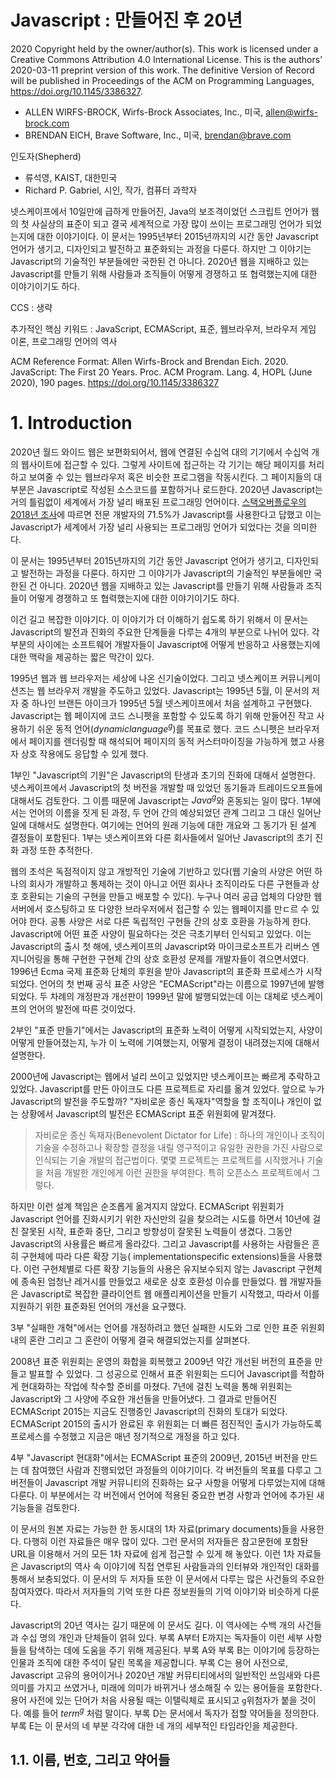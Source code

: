 # Javascript : 만들어진 후 20년

2020 Copyright held by the owner/author(s).
This work is licensed under a Creative Commons Attribution 4.0 International License.
This is the authors’ 2020-03-11 preprint version of this work. The definitive Version of Record will be published in Proceedings of the ACM on Programming Languages, https://doi.org/10.1145/3386327.

- ALLEN WIRFS-BROCK, Wirfs-Brock Associates, Inc., 미국, allen@wirfs-brock.com
- BRENDAN EICH, Brave Software, Inc., 미국, brendan@brave.com

인도자(Shepherd)
- 류석영, KAIST, 대한민국
- Richard P. Gabriel, 시인, 작가, 컴퓨터 과학자

넷스케이프에서 10일만에 급하게 만들어진, Java의 보조격이었던 스크립트 언어가 웹의 첫 사실상의 표준이 되고 결국 세계적으로 가장 많이 쓰이는 프로그래밍 언어가 되었는지에 대한 이야기이다. 이 문서는 1995년부터 2015년까지의 시간 동안 Javascript 언어가 생기고, 디자인되고 발전하고 표준화되는 과정을 다룬다. 하지만 그 이야기는 Javascript의 기술적인 부분들에만 국한된 건 아니다. 2020년 웹을 지배하고 있는 Javascript를 만들기 위해 사람들과 조직들이 어떻게 경쟁하고 또 협력했는지에 대한 이야기이기도 하다.

CCS : 생략

추가적인 핵심 키워드 : JavaScript, ECMAScript, 표준, 웹브라우저, 브라우저 게임 이론, 프로그래밍 언어의 역사

ACM Reference Format: Allen Wirfs-Brock and Brendan Eich. 2020. JavaScript: The First 20 Years. Proc. ACM Program. Lang. 4, HOPL
(June 2020), 190 pages. https://doi.org/10.1145/3386327

# 1. Introduction

2020년 월드 와이드 웹은 보편화되어서, 웹에 연결된 수십억 대의 기기에서 수십억 개의 웹사이트에 접근할 수 있다. 그렇게 사이트에 접근하는 각 기기는 해당 페이지를 처리하고 보여줄 수 있는 웹브라우저 혹은 비슷한 프로그램을 작동시킨다. 그 페이지들의 대부분은 Javascript로 작성된 소스코드를 포함하거나 로드한다. 2020년 Javascript는 거의 틀림없이 세계에서 가장 널리 배포된 프로그래밍 언어이다. [스택오버플로우의 2018년 조사](https://insights.stackoverflow.com/survey/2018/#most-popular-technologies)에 따르면 전문 개발자의 71.5%가 Javascript를 사용한다고 답했고 이는 Javascript가 세계에서 가장 널리 사용되는 프로그래밍 언어가 되었다는 것을 의미한다.

이 문서는 1995년부터 2015년까지의 기간 동안 Javascript 언어가 생기고, 디자인되고 발전하는 과정을 다룬다. 하지만 그 이야기가 Javascript의 기술적인 부분들에만 국한된 건 아니다. 2020년 웹을 지배하고 있는 Javascript를 만들기 위해 사람들과 조직들이 어떻게 경쟁하고 또 협력했는지에 대한 이야기이기도 하다.

이건 길고 복잡한 이야기다. 이 이야기가 더 이해하기 쉽도록 하기 위해서 이 문서는 Javascript의 발전과 진화의 주요한 단계들을 다루는 4개의 부분으로 나뉘어 있다. 각 부분의 사이에는 소프트웨어 개발자들이 Javascript에 어떻게 반응하고 사용했는지에 대한 맥락을 제공하는 짧은 막간이 있다.

1995년 웹과 웹 브라우저는 세상에 나온 신기술이었다. 그리고 넷스케이프 커뮤니케이션즈는 웹 브라우저 개발을 주도하고 있었다. Javascript는 1995년 5월, 이 문서의 저자 중 하나인 브랜든 아이크가 1995년 5월 넷스케이프에서 처음 설계하고 구현했다. Javascript는 웹 페이지에 코드 스니펫을 포함할 수 있도록 하기 위해 만들어진 작고 사용하기 쉬운 동적 언어($dynamic language^{g}$)를 목표로 했다. 코드 스니펫은 브라우저에서 페이지를 렌더링할 때 해석되어 페이지의 동적 커스터마이징을 가능하게 했고 사용자 상호 작용에도 응답할 수 있게 했다.

1부인 "Javascript의 기원"은 Javascript의 탄생과 초기의 진화에 대해서 설명한다. 넷스케이프에서 Javascript의 첫 버전을 개발할 때 있었던 동기들과 트레이드오프들에 대해서도 검토한다. 그 이름 때문에 Javascript는 $Java^{g}$와 혼동되는 일이 많다. 1부에서는 언어의 이름을 짓게 된 과정, 두 언어 간의 예상되었던 관계 그리고 그 대신 일어난 일에 대해서도 설명한다. 여기에는 언어의 원래 기능에 대한 개요와 그 동기가 된 설계 결정들이 포함된다. 1부는 넷스케이프와 다른 회사들에서 일어난 Javascript의 초기 진화 과정 또한 추적한다.

웹의 초석은 독점적이지 않고 개방적인 기술에 기반하고 있다(웹 기술의 사양은 어떤 하나의 회사가 개발하고 통제하는 것이 아니고 어떤 회사나 조직이라도 다른 구현들과 상호 호환되는 기술의 구현을 만들고 배포할 수 있다). 누구나 여러 공급 업체의 다양한 웹 서버에서 호스팅하고 또 다양한 브라우저에서 접근할 수 있는 웹페이지를 만ㄷ르 수 있어야 한다. 공통 사양은 서로 다른 독립적인 구현들 간의 상호 호환을 가능하게 한다. Javascript에 어떤 표준 사양이 필요하다는 것은 극초기부터 인식되고 있었다. 이는 Javascript의 출시 첫 해에, 넷스케이프의 Javascript와 마이크로소프트가 리버스 엔지니어링을 통해 구현한 구현체 간의 상호 호환성 문제를 개발자들이 겪으면서였다. 1996년 Ecma 국제 표준화 단체의 후원을 받아 Javascript의 표준화 프로세스가 시작되었다. 언어의 첫 번째 공식 표준 사양은 "ECMAScript"라는 이름으로 1997년에 발행되었다. 두 차례의 개정판과 개선판이 1999년 말에 발행되었는데 이는 대체로 넷스케이프의 언어의 발전에 따른 것이었다.

2부인 "표준 만들기"에서는 Javascript의 표준화 노력이 어떻게 시작되었는지, 사양이 어떻게 만들어졌는지, 누가 이 노력에 기여했는지, 어떻게 결정이 내려졌는지에 대해서 설명한다.

2000년에 Javascript는 웹에서 널리 쓰이고 있었지만 넷스케이프는 빠르게 추락하고 있었다. Javascript를 만든 아이크도 다른 프로젝트로 자리를 옮겨 있었다. 앞으로 누가 Javascript의 발전을 주도할까? "자비로운 종신 독재자"역할을 할 조직이나 개인이 없는 상황에서 Javascript의 발전은 ECMAScript 표준 위원회에 맡겨졌다.

> 자비로운 종신 독재자(Benevolent Dictator for Life) : 하나의 개인이나 조직이 기술을 수정하고나 확장할 결정을 내릴 영구적이고 유일한 권한을 가진 사람으로 인식되는 기술 개발의 접근법이다. 몇몇 프로젝트는 프로젝트를 시작했거나 기술을 처음 개발한 개인에게 이런 권한을 부여한다. 특히 오픈소스 프로젝트에서 그렇다.

하지만 이런 설계 책임은 순조롭게 옮겨지지 않았다. ECMAScript 위원회가 Javascript 언어를 진화시키기 위한 자신만의 길을 찾으려는 시도를 하면서 10년에 걸친 잘못된 시작, 표준화 중단, 그리고 방향성이 잘못된 노력들이 생겼다. 그동안 Javascript의 사용률은 빠르게 올라갔다. 그리고 Javascript를 사용하는 사람들은 흔히 구현체에 따라 다른 확장 기능( implementationspecific extensions)들을 사용했다. 이런 구현체별로 다른 확장 기능들의 사용은 유지보수되지 않는 Javascript 구현체에 종속된 엄청난 레거시를 만들었고 새로운 상호 호환성 이슈를 만들었다. 웹 개발자들은 Javascript로 복잡한 클라이언트 웹 애플리케이션을 만들기 시작했고, 따라서 이를 지원하기 위한 표준화된 언어의 개선을 요구했다.

3부 "실패한 개혁"에서는 언어를 개정하려고 했던 실패한 시도와 그로 인한 표준 위원회 내의 혼란 그리고 그 혼란이 어떻게 결국 해결되었는지를 살펴본다.

2008년 표준 위원회는 운영의 화합을 회복했고 2009년 약간 개선된 버전의 표준을 만들고 발표할 수 있었다. 그 성공으로 인해서 표준 위원회는 드디어 Javascript를 적합하게 현대화하는 작업에 착수할 준비를 마쳤다. 7년에 걸친 노력을 통해 위원회는 Javascript와 그 사양에 주요한 개선들을 만들어냈다. 그 결과로 만들어진 ECMAScript 2015는 지금도 진행중인 Javascript의 진화의 토대가 되었다. ECMAScript 2015의 출시가 완료된 후 위원회는 더 빠른 점진적인 출시가 가능하도록 프로세스를 수정했고 지금은 매년 정기적으로 개정을 하고 있다.

4부 "Javascript 현대화"에서는 ECMAScript 표준의 2009년, 2015년 버전을 만드는 데 참여했던 사람과 진행되었던 과정들의 이야기이다. 각 버전들의 목표를 다루고 그 버전들이 Javascript 개발 커뮤니티의 진화하는 요구 사항을 어떻게 다루었는지에 대해 다룬다. 이 부분에서는 각 버전에서 언어에 적용된 중요한 변경 사항과 언어에 추가된 새 기능들을 검토한다.

이 문서의 원본 자료는 가능한 한 동시대의 1차 자료(primary documents)들을 사용한다. 다행히 이런 자료들은 매우 많이 있다. 그런 문서의 저자들은 참고문헌에 포함돤 URL을 이용해서 거의 모든 1차 자료에 쉽게 접근할 수 있게 해 놓았다. 이런 1차 자료들은 Javascript의 역사 속 이야기에 직접 연루된 사람들과의 인터뷰와 개인적인 대화를 통해서 보충되었다. 이 문서의 두 저자들 또한 이 문서에서 다루는 많은 사건들의 주요한 참여자였다. 따라서 저자들의 기억 또한 다른 정보원들의 기억 이야기와 비슷하게 다룬다.

Javascript의 20년 역사는 길기 때문에 이 문서도 길다. 이 역사에는 수백 개의 사건들과 수십 명의 개인과 단체들이 얽혀 있다. 부록 A부터 E까지는 독자들이 이런 세부 사항들을 탐색하는 데에 도움을 주기 위해 제공된다. 부록 A와 부록 B는 이야기에 등장하는 인물과 조직에 대한 주석이 달린 목록을 제공합니다. 부록 C는 용어 사전으로, Javascript 고유의 용어이거나 2020년 개발 커뮤티티에서의 일반적인 쓰임새와 다른 의미를 가지고 쓰였거나, 미래에 의미가 바뀌거나 생소해질 수 있는 용어들을 포함한다. 용어 사전에 있는 단어가 처음 사용될 때는 이탤릭체로 표시되고 `g`위첨자가 붙을 것이다. 예를 들어 $term^{g}$ 처럼 말이다. 부록 D는 문서에서 독자가 접할 약어들을 정의한다. 부록 E는 이 문서의 네 부분 각각에 대한 네 개의 세부적인 타임라인을 제공한다.

## 1.1. 이름, 번호, 그리고 약어들